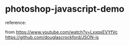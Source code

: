 # photoshop-javascript-demo
reference:

from https://www.youtube.com/watch?v=LxxqxEVYfVc
https://github.com/douglascrockford/JSON-js
